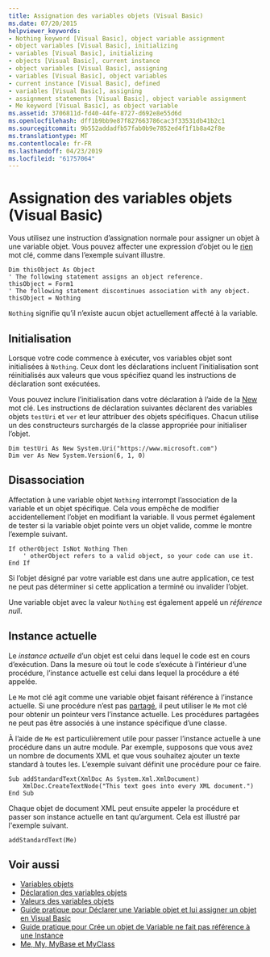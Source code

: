 ```yaml
---
title: Assignation des variables objets (Visual Basic)
ms.date: 07/20/2015
helpviewer_keywords:
- Nothing keyword [Visual Basic], object variable assignment
- object variables [Visual Basic], initializing
- variables [Visual Basic], initializing
- objects [Visual Basic], current instance
- object variables [Visual Basic], assigning
- variables [Visual Basic], object variables
- current instance [Visual Basic], defined
- variables [Visual Basic], assigning
- assignment statements [Visual Basic], object variable assignment
- Me keyword [Visual Basic], as object variable
ms.assetid: 3706811d-fd40-44fe-8727-d692e8e55d6d
ms.openlocfilehash: dff1b9bb9e87f827663786cac3f33531db41b2c1
ms.sourcegitcommit: 9b552addadfb57fab0b9e7852ed4f1f1b8a42f8e
ms.translationtype: MT
ms.contentlocale: fr-FR
ms.lasthandoff: 04/23/2019
ms.locfileid: "61757064"
---
```

# <a name="object-variable-assignment-visual-basic"></a>Assignation des variables objets (Visual Basic)
Vous utilisez une instruction d’assignation normale pour assigner un objet à une variable objet. Vous pouvez affecter une expression d’objet ou le [rien](../../../../visual-basic/language-reference/nothing.md) mot clé, comme dans l’exemple suivant illustre.  
  
```  
Dim thisObject As Object  
' The following statement assigns an object reference.  
thisObject = Form1  
' The following statement discontinues association with any object.  
thisObject = Nothing  
```  
  
 `Nothing` signifie qu’il n’existe aucun objet actuellement affecté à la variable.  
  
## <a name="initialization"></a>Initialisation  
 Lorsque votre code commence à exécuter, vos variables objet sont initialisées à `Nothing`. Ceux dont les déclarations incluent l’initialisation sont réinitialisés aux valeurs que vous spécifiez quand les instructions de déclaration sont exécutées.  
  
 Vous pouvez inclure l’initialisation dans votre déclaration à l’aide de la [New](../../../../visual-basic/language-reference/operators/new-operator.md) mot clé. Les instructions de déclaration suivantes déclarent des variables objets `testUri` et `ver` et leur attribuer des objets spécifiques. Chacun utilise un des constructeurs surchargés de la classe appropriée pour initialiser l’objet.  
  
```  
Dim testUri As New System.Uri("https://www.microsoft.com")  
Dim ver As New System.Version(6, 1, 0)  
```  
  
## <a name="disassociation"></a>Disassociation  
 Affectation à une variable objet `Nothing` interrompt l’association de la variable et un objet spécifique. Cela vous empêche de modifier accidentellement l’objet en modifiant la variable. Il vous permet également de tester si la variable objet pointe vers un objet valide, comme le montre l’exemple suivant.  
  
```  
If otherObject IsNot Nothing Then  
    ' otherObject refers to a valid object, so your code can use it.  
End If  
```  
  
 Si l’objet désigné par votre variable est dans une autre application, ce test ne peut pas déterminer si cette application a terminé ou invalider l’objet.  
  
 Une variable objet avec la valeur `Nothing` est également appelé un *référence null*.  
  
## <a name="current-instance"></a>Instance actuelle  
 Le *instance actuelle* d’un objet est celui dans lequel le code est en cours d’exécution. Dans la mesure où tout le code s’exécute à l’intérieur d’une procédure, l’instance actuelle est celui dans lequel la procédure a été appelée.  
  
 Le `Me` mot clé agit comme une variable objet faisant référence à l’instance actuelle. Si une procédure n’est pas [partagé](../../../../visual-basic/language-reference/modifiers/shared.md), il peut utiliser le `Me` mot clé pour obtenir un pointeur vers l’instance actuelle. Les procédures partagées ne peut pas être associés à une instance spécifique d’une classe.  
  
 À l’aide de `Me` est particulièrement utile pour passer l’instance actuelle à une procédure dans un autre module. Par exemple, supposons que vous avez un nombre de documents XML et que vous souhaitez ajouter un texte standard à toutes les. L’exemple suivant définit une procédure pour ce faire.  
  
```  
Sub addStandardText(XmlDoc As System.Xml.XmlDocument)  
    XmlDoc.CreateTextNode("This text goes into every XML document.")  
End Sub  
```  
  
 Chaque objet de document XML peut ensuite appeler la procédure et passer son instance actuelle en tant qu’argument. Cela est illustré par l'exemple suivant.  
  
```  
addStandardText(Me)  
```  
  
## <a name="see-also"></a>Voir aussi

- [Variables objets](../../../../visual-basic/programming-guide/language-features/variables/object-variables.md)
- [Déclaration des variables objets](../../../../visual-basic/programming-guide/language-features/variables/object-variable-declaration.md)
- [Valeurs des variables objets](../../../../visual-basic/programming-guide/language-features/variables/object-variable-values.md)
- [Guide pratique pour Déclarer une Variable objet et lui assigner un objet en Visual Basic](../../../../visual-basic/programming-guide/language-features/variables/how-to-declare-an-object-variable-and-assign-an-object-to-it.md)
- [Guide pratique pour Crée un objet de Variable ne fait pas référence à une Instance](../../../../visual-basic/programming-guide/language-features/variables/how-to-make-an-object-variable-not-refer-to-any-instance.md)
- [Me, My, MyBase et MyClass](../../../../visual-basic/programming-guide/program-structure/me-my-mybase-and-myclass.md)
